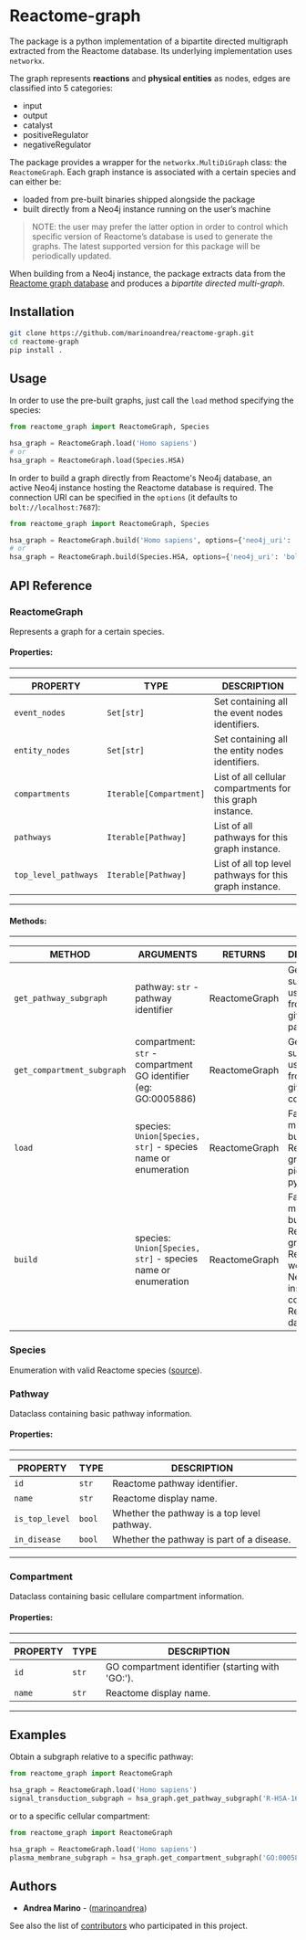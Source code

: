 # Reactome-graph

The package is a python implementation of a bipartite directed multigraph extracted from the Reactome database. Its underlying implementation uses `networkx`.

The graph represents **reactions** and **physical entities** as nodes, edges are classified into 5 categories:

- input
- output
- catalyst
- positiveRegulator
- negativeRegulator

The package provides a wrapper for the `networkx.MultiDiGraph` class: the `ReactomeGraph`. Each graph instance is associated with a certain species and can either be:

- loaded from pre-built binaries shipped alongside the package
- built directly from a Neo4j instance running on the user’s machine

> NOTE: the user may prefer the latter option in order to control which specific version of Reactome’s database is used to generate the graphs. The latest supported version for this package will be periodically updated.

When building from a Neo4j instance, the package extracts data from the [Reactome graph database](https://reactome.org/download-data) and produces a _bipartite directed multi-graph_.

## Installation

```bash
git clone https://github.com/marinoandrea/reactome-graph.git
cd reactome-graph
pip install .
```

## Usage

In order to use the pre-built graphs, just call the `load` method specifying the species:

```python
from reactome_graph import ReactomeGraph, Species

hsa_graph = ReactomeGraph.load('Homo sapiens')
# or
hsa_graph = ReactomeGraph.load(Species.HSA)
```

In order to build a graph directly from Reactome's Neo4j database, an active Neo4j instance hosting the Reactome database is required.
The connection URI can be specified in the `options` (it defaults to `bolt://localhost:7687`):

```python
from reactome_graph import ReactomeGraph, Species

hsa_graph = ReactomeGraph.build('Homo sapiens', options={'neo4j_uri': 'bolt://<YOUR_HOST>:<YOUR_PORT>'})
# or
hsa_graph = ReactomeGraph.build(Species.HSA, options={'neo4j_uri': 'bolt://<YOUR_HOST>:<YOUR_PORT>'})

```

## API Reference

### ReactomeGraph

Represents a graph for a certain species.

#### Properties:

---

| PROPERTY             | TYPE                    | DESCRIPTION                                                |
| -------------------- | ----------------------- | ---------------------------------------------------------- |
| `event_nodes`        | `Set[str]`              | Set containing all the event nodes identifiers.            |
| `entity_nodes`       | `Set[str]`              | Set containing all the entity nodes identifiers.           |
| `compartments`       | `Iterable[Compartment]` | List of all cellular compartments for this graph instance. |
| `pathways`           | `Iterable[Pathway]`     | List of all pathways for this graph instance.              |
| `top_level_pathways` | `Iterable[Pathway]`     | List of all top level pathways for this graph instance.    |

---

#### Methods:

---

| METHOD                     | ARGUMENTS                                                       | RETURNS       | DESCRIPTION                                                                                          |
| -------------------------- | --------------------------------------------------------------- | ------------- | ---------------------------------------------------------------------------------------------------- |
| `get_pathway_subgraph`     | pathway: `str` - pathway identifier                             | ReactomeGraph | Generate subgraph using nodes from the given pathway.                                                |
| `get_compartment_subgraph` | compartment: `str` - compartment GO identifier (eg: GO:0005886) | ReactomeGraph | Generate subgraph using nodes from the given compartment.                                            |
| `load`                     | species: `Union[Species, str]` - species name or enumeration    | ReactomeGraph | Factory method, builds a Reactome graph from a pickled python object.                                |
| `build`                    | species: `Union[Species, str]` - species name or enumeration    | ReactomeGraph | Factory method, builds a Reactome graph. Requires a working Neo4j instance containing Reactome data. |

### Species

Enumeration with valid Reactome species ([source](reactome_graph/species.py)).

### Pathway

Dataclass containing basic pathway information.

#### Properties:

---

| PROPERTY       | TYPE   | DESCRIPTION                                 |
| -------------- | ------ | ------------------------------------------- |
| `id`           | `str`  | Reactome pathway identifier.                |
| `name`         | `str`  | Reactome display name.                      |
| `is_top_level` | `bool` | Whether the pathway is a top level pathway. |
| `in_disease`   | `bool` | Whether the pathway is part of a disease.   |

---

### Compartment

Dataclass containing basic cellulare compartment information.

#### Properties:

---

| PROPERTY | TYPE  | DESCRIPTION                                      |
| -------- | ----- | ------------------------------------------------ |
| `id`     | `str` | GO compartment identifier (starting with 'GO:'). |
| `name`   | `str` | Reactome display name.                           |

---

## Examples

Obtain a subgraph relative to a specific pathway:

```python
from reactome_graph import ReactomeGraph

hsa_graph = ReactomeGraph.load('Homo sapiens')
signal_transduction_subgraph = hsa_graph.get_pathway_subgraph('R-HSA-162582')
```

or to a specific cellular compartment:

```python
from reactome_graph import ReactomeGraph

hsa_graph = ReactomeGraph.load('Homo sapiens')
plasma_membrane_subgraph = hsa_graph.get_compartment_subgraph('GO:0005886')
```

## Authors

- **Andrea Marino** - ([marinoandrea](https://github.com/marinoandrea))

See also the list of [contributors](https://github.com/marinoandrea/reactome-graph/contributors) who participated in this project.
